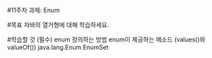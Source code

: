 #11주차 과제: Enum

#목표
자바의 열거형에 대해 학습하세요.

#학습할 것 (필수)
enum 정의하는 방법
enum이 제공하는 메소드 (values()와 valueOf())
java.lang.Enum
EnumSet
